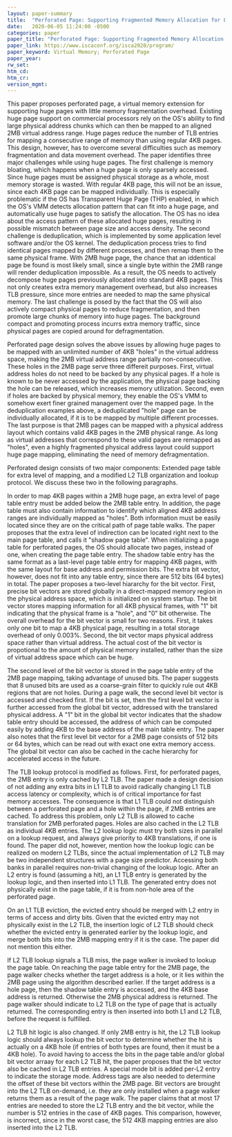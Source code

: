 ```yaml
---
layout: paper-summary
title:  "Perforated Page: Supporting Fragmented Memory Allocation for Large Pages"
date:   2020-06-05 11:24:00 -0500
categories: paper
paper_title: "Perforated Page: Supporting Fragmented Memory Allocation for Large Pages"
paper_link: https://www.iscaconf.org/isca2020/program/
paper_keyword: Virtual Memory; Perforated Page
paper_year: 
rw_set:
htm_cd:
htm_cr:
version_mgmt:
---
```


This paper proposes perforated page, a virtual memory extension for supporting huge pages with little memory fragmentation
overhead. Existing huge page support on commercial processors rely on the OS's ability to find large physical address 
chunks which can then be mapped to an aligned 2MB virtual address range. Huge pages reduce the number of TLB entries
for mapping a consecutive range of memory than using regular 4KB pages. This design, however, has to overcome several 
difficulties such as memory fragmentation and data movement overhead. The paper identifies three major challenges 
while using huge pages. The first challenge is memory bloating, which happens when a huge page is only sparsely accessed.
Since huge pages must be assigned physical storage as a whole, most memory storage is wasted. With regular 4KB page,
this will not be an issue, since each 4KB page can be mapped individually. This is especially problematic if the OS
has Transparent Huge Page (THP) enabled, in which the OS's VMM detects allocation pattern that can fit into a huge page,
and automatically use huge pages to satisfy the allocation. The OS has no idea about the access pattern of these allocated
huge pages, resulting in possible mismatch between page size and access density.
The second challenge is deduplication, which is implemented by some application level software and/or the OS kernel.
The deduplication process tries to find identical pages mapped by different processes, and then remap them to the same
physical frame. With 2MB huge page, the chance that an iddentical page be found is most likely small, since a single byte
within the 2MB range will render deduplication impossible. As a result, the OS needs to actively decompose huge pages 
previously allocated into standard 4KB pages. This not only creates extra memory management overhead, but also increases
TLB pressure, since more entries are needed to map the same physical memory. 
The last challenge is posed by the fact that the OS will also actively compact physical pages to reduce fragmentation,
and then promote large chunks of memory into huge pages. The background compact and promoting process incurrs extra 
memory traffic, since physical pages are copied around for defragmentation. 

Perforated page design solves the above issues by allowing huge pages to be mapped with an unlimited number of 4KB "holes" 
in the virtual address space, making the 2MB virtual address range partially non-consecutive. These holes in the 2MB page
serve three differeit purposes. First, virtual address holes do not need to be backed by any physical pages. If a hole
is known to be never accessed by the application, the physical page backing the hole can be released, which increases
memory utilization. Second, even if holes are backed by physical memory, they enable the OS's VMM to somehow exert finer
grained management over the mapped page. In the deduplication examples above, a deduplicated "hole" page can be individually 
allocated, if it is to be mapped by multiple different processes. The last purpose is that 2MB pages can be mapped with
a physical address layout which contains valid 4KB pages in the 2MB physical range. As long as virtual addresses that
correspond to these valid pages are remapped as "holes", even a highly fragmented physical address layout could support
huge page mapping, eliminating the need of memory defragmentation.

Perforated design consists of two major components: Extended page table for extra level of mapping, and a modified L2
TLB organization and lookup protocol. We discuss these two in the following paragraphs.

In order to map 4KB pages within a 2MB huge page, an extra level of page table entry must be added below the 2MB table
entry. In addition, the page table must also contain information to identify which aligned 4KB address ranges are 
individually mapped as "holes". Both information must be easily located since they are on the critical path of 
page table walks. The paper proposes that the extra level of indirection can be located right next to the main
page table, and calls it "shadow page table". When initializing a page table for perforated pages, the OS should
allocate two pages, instead of one, when creating the page table entry. The shadow table entry has the same format
as a last-level page table entry for mapping 4KB pages, with the same layout for base address and permission bits.
The extra bit vector, however, does not fit into any table entry, since there are 512 bits (64 bytes) in total.
The paper proposes a two-level hiararchy for the bit vector. First, precise bit vectors are stored globally in a direct-mapped
memory region in the physical address space, which is initialized on system startup. The bit vector stores mapping
information for all 4KB physical frames, with "1" bit indicating that the physical frame is a "hole", and "0" bit
otherwise. The overall overhead for the bit vector is small for two reasons. First, it takes only one bit to map a 4KB 
physical page, resulting in a total storage overhead of only 0.003%. Second, the bit vector maps physical address space
rather than virtual address. The actual cost of the bit vector is propotional to the amount of physical memory installed,
rather than the size of virtual address space which can be huge.

The second level of the bit vector is stored in the page table entry of the 2MB page mapping, taking advantage of unused
bits. The paper suggests that 8 unused bits are used as a coarse-grain filter to quickly rule out 4KB regions that are 
not holes. During a page walk, the second level bit vector is accessed and checked first. If the bit is set, then the 
first level bit vector is further accessed from the global bit vector, addressed with the translared physical address.
A "1" bit in the global bit vector indicates that the shadow table entry should be accessed, the address of which can 
be computed easily by adding 4KB to the base address of the main table entry. The paper also notes that the first level
bit vector for a 2MB page consists of 512 bits or 64 bytes, which can be read out with exact one extra memory access.
The global bit vector can also be cached in the cache hierarchy for accelerated access in the future.

The TLB lookup protocol is modified as follows. First, for perforated pages, the 2MB entry is only cached by L2 TLB.
The paper made a design decision of not adding any extra bits in L1 TLB to avoid radically changing L1 TLB access 
latency or complexity, which is of critical importance for fast memory accesses. The consequence is that L1 TLB could
not distinguish between a perforated page and a hole within the page, if 2MB entries are cached. To address this problem,
only L2 TLB is allowed to cache translation for 2MB perforated pages. Holes are also cached in the L2 TLB as individual
4KB entries. The L2 lookup logic must try both sizes in parallel on a lookup request, and always give priority to 4KB
translations, if one is found. The paper did not, however, mention how the lookup logic can be realized on modern L2 TLBs, 
since the actual implementation of L2 TLB may be two independent structures with a page size predictor. Accessing both
banks in parallel requires non-trivial changing of the lookup logic. After an L2 entry is found (assuming a hit), 
an L1 TLB entry is generated by the lookup logic, and then inserted into L1 TLB. The generated entry does not physically 
exist in the page table, if it is from non-hole area of the perforated page. 

On an L1 TLB eviction, the evicted entry should be merged with L2 entry in terms of access and dirty bits. Given that
the evicted entry may not physically exist in the L2 TLB, the insertion logic of L2 TLB should check whether the 
evicted entry is generated earlier by the lookup logic, and merge both bits into the 2MB mapping entry if it is the case.
The paper did not mention this either.

If L2 TLB lookup signals a TLB miss, the page walker is invoked to lookup the page table. On reaching the page table entry
for the 2MB page, the page walker checks whether the target address is a hole, or it lies within the 2MB page using the 
algorithm described earlier. If the target address is a hole page, then the shadow table entry is accessed, and the 4KB
base address is returned. Otherwise the 2MB physical address is returned. The page walker should indicate to L2 TLB on
the type of page that is actually returned. The corresponding entry is then inserted into both L1 and L2 TLB, before 
the request is fulfilled.

L2 TLB hit logic is also changed. If only 2MB entry is hit, the L2 TLB lookup logic should always lookup the bit vector
to determine whether the hit is actually on a 4KB hole (if entries of both types are found, then it must be a 4KB hole). 
To avoid having to access the bits in the page table and/or global bit vector arraay for each L2 TLB hit, the paper proposes 
that the bit vector also be cached in L2 TLB entries. A special mode bit is added per-L2 entry to indicate the storage mode. 
Address tags are also needed to determine the offset of these bit vectors within the 2MB page. Bit vectors are brought 
into the L2 TLB on-demand, i.e. they are only installed when a page walker returns them as a result of the page walk. 
The paper claims that at most 17 entries are needed to store the L2 TLB entry and the bit vector, while the number is 
512 entries in the case of 4KB pages. This comparison, however, is incorrect, since in the worst case, the 512 4KB mapping
entries are also inserted into the L2 TLB.
